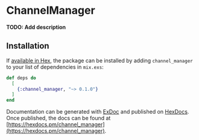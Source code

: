 # ChannelManager

**TODO: Add description**

## Installation

If [available in Hex](https://hex.pm/docs/publish), the package can be installed
by adding `channel_manager` to your list of dependencies in `mix.exs`:

```elixir
def deps do
  [
    {:channel_manager, "~> 0.1.0"}
  ]
end
```

Documentation can be generated with [ExDoc](https://github.com/elixir-lang/ex_doc)
and published on [HexDocs](https://hexdocs.pm). Once published, the docs can
be found at [https://hexdocs.pm/channel_manager](https://hexdocs.pm/channel_manager).

